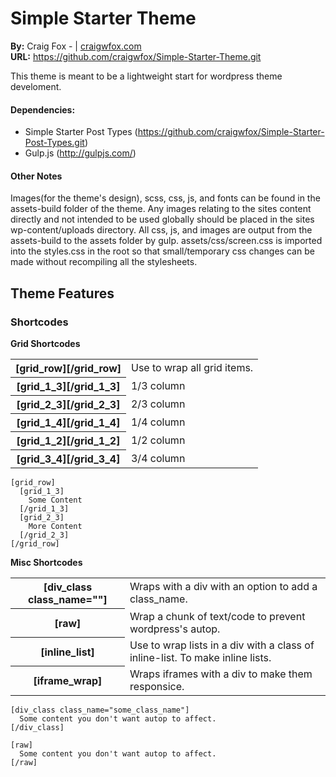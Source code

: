 # Simple Starter Theme
**By:** Craig Fox - | [craigwfox.com](http://craigwfox.com)<br />
**URL:** https://github.com/craigwfox/Simple-Starter-Theme.git

This theme is meant to be a lightweight start for wordpress theme develoment.

#### Dependencies:
- Simple Starter Post Types (https://github.com/craigwfox/Simple-Starter-Post-Types.git)
- Gulp.js (http://gulpjs.com/)

#### Other Notes
Images(for the theme's design), scss, css, js, and fonts can be found in the assets-build folder of the theme. Any images relating to the sites content directly and not intended to be used globally should be placed in the sites wp-content/uploads directory. All css, js, and images are output from the assets-build to the assets folder by gulp. assets/css/screen.css is imported into the styles.css in the root so that small/temporary css changes can be made without recompiling all the stylesheets.


## Theme Features

### Shortcodes
**Grid Shortcodes**
<table>
  <tr>
    <th>[grid_row][/grid_row]</th>
    <td>Use to wrap all grid items.</td>
  </tr>
  <tr>
    <th>[grid_1_3][/grid_1_3]</th>
    <td>1/3 column</td>
  </tr>
  <tr>
    <th>[grid_2_3][/grid_2_3]</th>
    <td>2/3 column</td>
  </tr>
  <tr>
    <th>[grid_1_4][/grid_1_4]</th>
    <td>1/4 column</td>
  </tr>
  <tr>
    <th>[grid_1_2][/grid_1_2]</th>
    <td>1/2 column</td>
  </tr>
  <tr>
    <th>[grid_3_4][/grid_3_4]</th>
    <td>3/4 column</td>
  </tr>
</table>

```
[grid_row]
  [grid_1_3]
    Some Content
  [/grid_1_3]
  [grid_2_3]
    More Content
  [/grid_2_3]
[/grid_row]
```

**Misc Shortcodes**
<table>
  <tr>
    <th>[div_class class_name=""]</th>
    <td>Wraps with a div with an option to add a class_name.</td>
  </tr>
  <tr>
    <th>[raw]</th>
    <td>Wrap a chunk of text/code to prevent wordpress's autop.</td>
  </tr>
  <tr>
    <th>[inline_list]</th>
    <td>Use to wrap lists in a div with a class of inline-list. To make inline lists.</td>
  </tr>
  <tr>
    <th>[iframe_wrap]</th>
    <td>Wraps iframes with a div to make them responsice.</td>
  </tr>
</table>

```
[div_class class_name="some_class_name"]
  Some content you don't want autop to affect.
[/div_class]
```

```
[raw]
  Some content you don't want autop to affect.
[/raw]
```